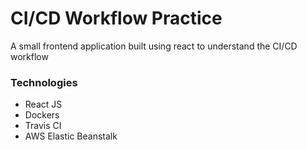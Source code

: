 # CI/CD Workflow Practice

A small frontend application built using react to understand the CI/CD workflow

### Technologies

- React JS
- Dockers
- Travis CI
- AWS Elastic Beanstalk